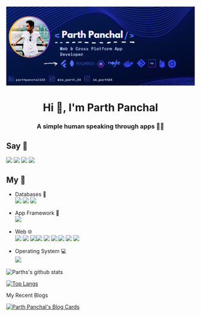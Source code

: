 ![](https://github.com/parthpanchal123/parthpanchal123/blob/master/my_readme.png)  
<h1 align="center">Hi 👋, I'm Parth Panchal</h1>
<h3 align="center">A simple human speaking through apps 👨‍💻</h3>


## Say 👋  
<a href="https://twitter.com/im_parth_24"><img src="https://img.shields.io/badge/Twitter-1DA1F2?style=for-the-badge&logo=twitter&logoColor=white" /></a> <a href="https://medium.com/@parthpanchal53"><img src="https://img.shields.io/badge/Medium-12100E?style=for-the-badge&logo=medium&logoColor=white" ></a> <a href="https://www.linkedin.com/in/parthpanchal123/"><img src="https://img.shields.io/badge/LinkedIn-0077B5?style=for-the-badge&logo=linkedin&logoColor=white" /></a> <a href="https://dev.to/parthpanchal123"><img src="https://img.shields.io/badge/dev.to-0A0A0A?style=for-the-badge&logo=dev.to&logoColor=white"></a>

## My :toolbox: 

- Databases 📁  
<img src="https://img.shields.io/badge/PostgreSQL-316192?style=for-the-badge&logo=postgresql&logoColor=white"> <img src="https://img.shields.io/badge/MongoDB-4EA94B?style=for-the-badge&logo=mongodb&logoColor=white"> <img src="https://img.shields.io/badge/redis-CC0000.svg?&style=for-the-badge&logo=redis&logoColor=white">

- App Framework 📱    
 <img src="https://img.shields.io/badge/Flutter-02569B?style=for-the-badge&logo=flutter&logoColor=white"> <img alt="">

- Web 🌐  
<img src="https://img.shields.io/badge/React-20232A?style=for-the-badge&logo=react&logoColor=61DAFB"> <img src="https://img.shields.io/badge/Node.js-43853D?style=for-the-badge&logo=node.js&logoColor=white" > <img src="https://img.shields.io/badge/Express.js-000000?style=for-the-badge&logo=express&logoColor=white" ><img src="https://img.shields.io/badge/Bootstrap-563D7C?style=for-the-badge&logo=bootstrap&logoColor=white" > <img src="https://img.shields.io/badge/GraphQl-E10098?style=for-the-badge&logo=graphql&logoColor=white"> <img src="https://img.shields.io/badge/Redux-593D88?style=for-the-badge&logo=redux&logoColor=white"> <img src="https://img.shields.io/badge/Docker-2CA5E0?style=for-the-badge&logo=docker&logoColor=white"> <img src="https://img.shields.io/badge/next.js-000000?style=for-the-badge&logo=next.js&logoColor=white"> <img src="https://img.shields.io/badge/firebase-ffca28?style=for-the-badge&logo=firebase&logoColor=black">

- Operating System 💻    
<img src="https://img.shields.io/badge/Pop OS-FCC624?style=for-the-badge&logo=pop_os&logoColor=black"> <img alt="">


![Parths's github stats](https://github-readme-stats.vercel.app/api?username=parthpanchal123&show_icons=true&theme=material-palenight)

[![Top Langs](https://github-readme-stats.vercel.app/api/top-langs/?username=anuraghazra&layout=compact&theme=material-palenight)](https://github.com/anuraghazra/github-readme-stats)  

My Recent Blogs 

[![Parth Panchal's Blog Cards](https://github-cards-external-blogs.souravdey777.vercel.app/getMediumBlogs?username=parthpanchal53&type=horizontal&limit=2)](https://medium.com/@parthpanchal53)



